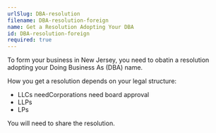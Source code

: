 ```yaml
---
urlSlug: DBA-resolution
filename: DBA-resolution-foreign
name: Get a Resolution Adopting Your DBA
id: DBA-resolution-foreign
required: true
---
```

To form your business in New Jersey, you need to obatin a resolution adopting your Doing Business As (DBA) name.

How you get a resolution depends on your legal structure: 

* LLCs needCorporations need board approval
* LLPs
* LPs

You will need to share the resolution.